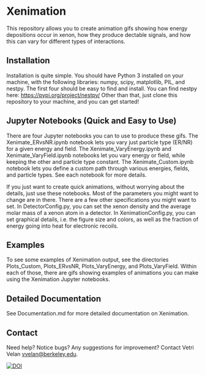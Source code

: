 # Xenimation

This repository allows you to create animation gifs showing how energy depositions occur in xenon, how they produce dectable signals, and how this can vary for different types of interactions.

## Installation

Installation is quite simple. You should have Python 3 installed on your machine, with the following libraries: numpy, scipy, matplotlib, PIL, and nestpy. The first four should be easy to find and install. You can find nestpy here: https://pypi.org/project/nestpy/ Other than that, just clone this repository to your machine, and you can get started!

## Jupyter Notebooks (Quick and Easy to Use)

There are four Jupyter notebooks you can to use to produce these gifs. The Xenimate_ERvsNR.ipynb notebook lets you vary just particle type (ER/NR) for a given energy and field. The Xenimate_VaryEnergy.ipynb and Xenimate_VaryField.ipynb notebooks let you vary energy or field, while keeping the other and particle type constant. The Xenimate_Custom.ipynb notebook lets you define a custom path through various energies, fields, and particle types. See each notebook for more details.

If you just want to create quick animations, without worrying about the details, just use these notebooks. Most of the parameters you might want to change are in there. There are a few other specifications you might want to set. In DetectorConfig.py, you can set the xenon density and the average molar mass of a xenon atom in a detector. In XenimationConfig.py, you can set graphical details, i.e. the figure size and colors, as well as the fraction of energy going into heat for electronic recoils.

## Examples

To see some examples of Xenimation output, see the directories Plots_Custom, Plots_ERvsNR, Plots_VaryEnergy, and Plots_VaryField. Within each of those, there are gifs showing examples of animations you can make using the Xenimation Jupyter notebooks.

## Detailed Documentation

See Documentation.md for more detailed documentation on Xenimation.

## Contact

Need help? Notice bugs? Any suggestions for improvement? Contact Vetri Velan <vvelan@berkeley.edu>.

[![DOI](https://zenodo.org/badge/267977999.svg)](https://zenodo.org/badge/latestdoi/267977999)
